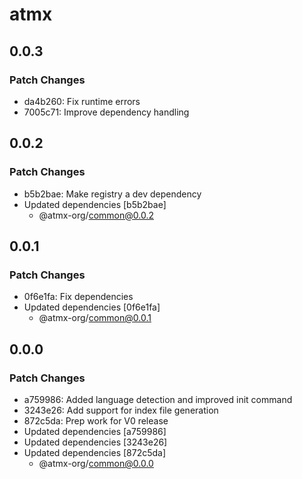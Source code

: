 # atmx

## 0.0.3

### Patch Changes

- da4b260: Fix runtime errors
- 7005c71: Improve dependency handling

## 0.0.2

### Patch Changes

- b5b2bae: Make registry a dev dependency
- Updated dependencies [b5b2bae]
  - @atmx-org/common@0.0.2

## 0.0.1

### Patch Changes

- 0f6e1fa: Fix dependencies
- Updated dependencies [0f6e1fa]
  - @atmx-org/common@0.0.1

## 0.0.0

### Patch Changes

- a759986: Added language detection and improved init command
- 3243e26: Add support for index file generation
- 872c5da: Prep work for V0 release
- Updated dependencies [a759986]
- Updated dependencies [3243e26]
- Updated dependencies [872c5da]
  - @atmx-org/common@0.0.0
